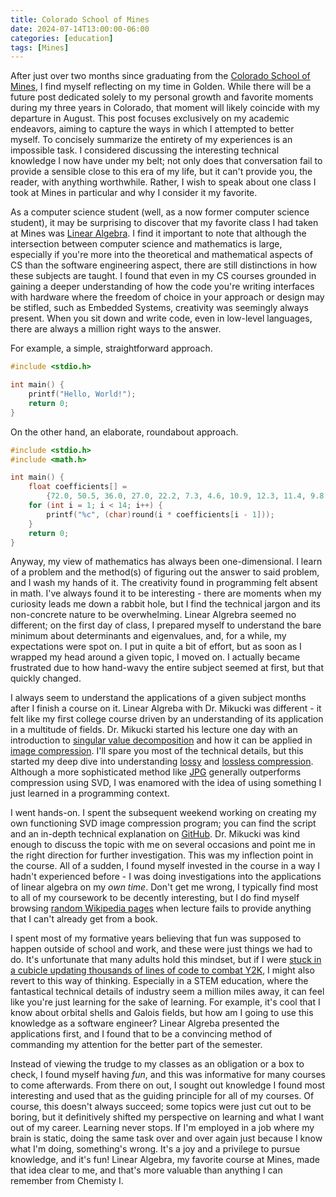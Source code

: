 ```yaml
---
title: Colorado School of Mines
date: 2024-07-14T13:00:00-06:00
categories: [education]
tags: [Mines]
---
```


After just over two months since graduating from the [Colorado School of Mines](https://www.linkedin.com/feed/update/urn:li:activity:7196277618038427648/), I find myself reflecting on my time in Golden. While there will be a future post dedicated solely to my personal growth and favorite moments during my three years in Colorado, that moment will likely coincide with my departure in August. This post focuses exclusively on my academic endeavors, aiming to capture the ways in which I attempted to better myself. To concisely summarize the entirety of my experiences is an impossible task. I considered discussing the interesting technical knowledge I now have under my belt; not only does that conversation fail to provide a sensible close to this era of my life, but it can't provide you, the reader, with anything worthwhile. Rather, I wish to speak about one class I took at Mines in particular and why I consider it my favorite.

As a computer science student (well, as a now former computer science student), it may be surprising to discover that my favorite class I had taken at Mines was [Linear Algebra](https://en.wikipedia.org/wiki/Linear_algebra). I find it important to note that although the intersection between computer science and mathematics is large, especially if you're more into the theoretical and mathematical aspects of CS than the software engineering aspect, there are still distinctions in how these subjects are taught. I found that even in my CS courses grounded in gaining a deeper understanding of how the code you're writing interfaces with hardware where the freedom of choice in your approach or design may be stifled, such as Embedded Systems, creativity was seemingly always present. When you sit down and write code, even in low-level languages, there are always a million right ways to the answer. 

For example, a simple, straightforward approach.

```c
#include <stdio.h>

int main() {
    printf("Hello, World!");
    return 0;
}
```

On the other hand, an elaborate, roundabout approach.

```c
#include <stdio.h>
#include <math.h>

int main() {
    float coefficients[] =
        {72.0, 50.5, 36.0, 27.0, 22.2, 7.3, 4.6, 10.9, 12.3, 11.4, 9.8, 8.3, 2.5};
    for (int i = 1; i < 14; i++) {
        printf("%c", (char)round(i * coefficients[i - 1]));
    }
    return 0;
}
```

Anyway, my view of mathematics has always been one-dimensional. I learn of a problem and the method(s) of figuring out the answer to said problem, and I wash my hands of it. The creativity found in programming felt absent in math. I've always found it to be interesting - there are moments when my curiosity leads me down a rabbit hole, but I find the technical jargon and its non-concrete nature to be overwhelming. Linear Algrebra seemed no different; on the first day of class, I prepared myself to understand the bare minimum about determinants and eigenvalues, and, for a while, my expectations were spot on. I put in quite a bit of effort, but as soon as I wrapped my head around a given topic, I moved on. I actually became frustrated due to how hand-wavy the entire subject seemed at first, but that quickly changed. 

I always seem to understand the applications of a given subject months after I finish a course on it. Linear Algreba with Dr. Mikucki was different - it felt like my first college course driven by an understanding of its application in a multitude of fields. Dr. Mikucki started his lecture one day with an introduction to [singular value decomposition](https://en.wikipedia.org/wiki/Singular_value_decomposition) and how it can be applied in [image compression](https://en.wikipedia.org/wiki/Image_compression). I'll spare you most of the technical details, but this started my deep dive into understanding [lossy](https://en.wikipedia.org/wiki/Lossy_compression) and [lossless compression](https://en.wikipedia.org/wiki/Lossless_compression). Although a more sophisticated method like [JPG](https://en.wikipedia.org/wiki/JPEG) generally outperforms compression using SVD, I was enamored with the idea of using something I just learned in a programming context. 

I went hands-on. I spent the subsequent weekend working on creating my own functioning SVD image compression program; you can find the script and an in-depth technical explanation on [GitHub](https://github.com/keenanschott/SVD-Image-Compression). Dr. Mikucki was kind enough to discuss the topic with me on several occasions and point me in the right direction for further investigation. This was my inflection point in the course. All of a sudden, I found myself invested in the course in a way I hadn't experienced before - I was doing investigations into the applications of linear algebra on my *own time*. Don't get me wrong, I typically find most to all of my coursework to be decently interesting, but I do find myself browsing [random Wikipedia pages](https://en.wikipedia.org/wiki/Special:Random) when lecture fails to provide anything that I can't already get from a book.

I spent most of my formative years believing that fun was supposed to happen outside of school and work, and these were just things we had to do. It's unfortunate that many adults hold this mindset, but if I were [stuck in a cubicle updating thousands of lines of code to combat Y2K](https://www.youtube.com/watch?v=jKYivs6ZLZk), I might also revert to this way of thinking. Especially in a STEM education, where the fantastical technical details of industry seem a million miles away, it can feel like you're just learning for the sake of learning. For example, it's cool that I know about orbital shells and Galois fields, but how am I going to use this knowledge as a software engineer? Linear Algreba presented the applications first, and I found that to be a convincing method of commanding my attention for the better part of the semester. 

Instead of viewing the trudge to my classes as an obligation or a box to check, I found myself having *fun*, and this was informative for many courses to come afterwards. From there on out, I sought out knowledge I found most interesting and used that as the guiding principle for all of my courses. Of course, this doesn't always succeed; some topics were just cut out to be boring, but it definitively shifted my perspective on learning and what I want out of my career. Learning never stops. If I'm employed in a job where my brain is static, doing the same task over and over again just because I know what I'm doing, something's wrong. It's a joy and a privilege to pursue knowledge, and it's fun! Linear Algebra, my favorite course at Mines, made that idea clear to me, and that's more valuable than anything I can remember from Chemisty I. 
